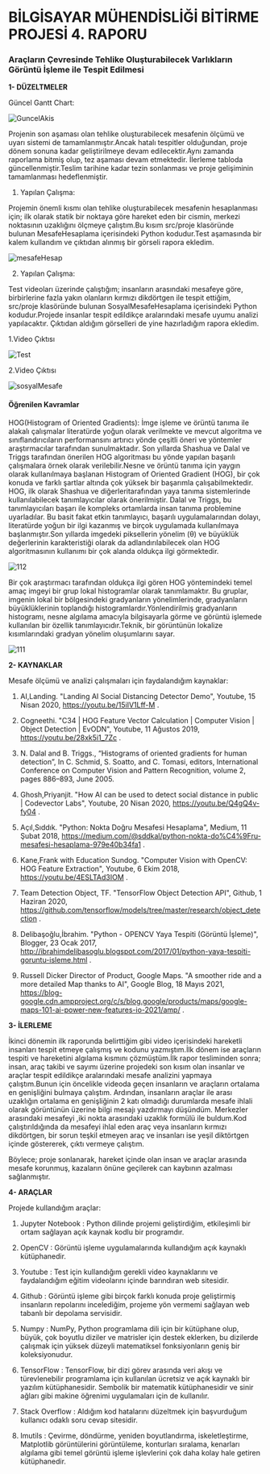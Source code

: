 # BİLGİSAYAR MÜHENDİSLİĞİ BİTİRME PROJESİ 4. RAPORU

### Araçların Çevresinde Tehlike Oluşturabilecek Varlıkların Görüntü İşleme ile Tespit Edilmesi



**1- DÜZELTMELER**

Güncel Gantt Chart: 

![GuncelAkis](https://user-images.githubusercontent.com/56633000/121725831-6debd300-caf2-11eb-8aa6-f359be0a57a4.png)


Projenin son aşaması olan tehlike oluşturabilecek mesafenin ölçümü ve uyarı sistemi de tamamlanmıştır.Ancak hatalı tespitler olduğundan,
proje dönem sonuna kadar geliştirilmeye devam edilecektir.Aynı zamanda raporlama bitmiş olup, tez aşaması devam etmektedir.
İlerleme tabloda güncellenmiştir.Teslim tarihine kadar tezin sonlanması ve proje gelişiminin tamamlanması hedeflenmiştir.

1. Yapılan Çalışma:

Projemin önemli kısmı olan tehlike oluşturabilecek mesafenin hesaplanması için; ilk olarak statik bir noktaya göre hareket eden bir cismin,
merkezi noktasının uzaklığını ölçmeye çalıştım.Bu kısım src/proje klasöründe bulunan MesafeHesaplama içerisindeki Python kodudur.Test aşamasında bir kalem kullandım ve 
çıktıdan alınmış bir görseli rapora ekledim.

![mesafeHesap](https://user-images.githubusercontent.com/56633000/121722712-4eeb4200-caee-11eb-95ea-3871206a8a0d.PNG)
       
      
      
2. Yapılan Çalışma:

Test videoları üzerinde çalıştığım; insanların arasındaki mesafeye göre, birbirlerine fazla yakın olanların kırmızı dikdörtgen ile tespit ettiğim,
src/proje klasöründe bulunan SosyalMesafeHesaplama içerisindeki Python kodudur.Projede insanlar tespit edildikçe aralarındaki mesafe uyumu analizi yapılacaktır. 
Çıktıdan aldığım görselleri de yine hazırladığım rapora ekledim.

1.Video Çıktısı

![Test](https://user-images.githubusercontent.com/56633000/121727194-41d15180-caf4-11eb-9b07-7c03c01fc3f1.PNG)

2.Video Çıktısı

![sosyalMesafe](https://user-images.githubusercontent.com/56633000/121720718-18acc300-caec-11eb-9abc-4ff12a9488b5.PNG)



#### Öğrenilen Kavramlar    

HOG(Histogram of Oriented Gradients): İmge işleme ve örüntü tanıma ile alakalı çalışmalar literatürde yoğun olarak verilmekte ve mevcut algoritma ve sınıflandırıcıların
performansını artırıcı yönde çeşitli öneri ve yöntemler araştırmacılar tarafından sunulmaktadır. Son yıllarda Shashua ve Dalal ve Triggs tarafından önerilen HOG algoritması
bu yönde yapılan başarılı çalışmalara örnek olarak verilebilir.Nesne ve örüntü tanıma için yaygın olarak kullanılmaya başlanan Histogram of Oriented Gradient (HOG), bir çok
konuda ve farklı şartlar altında çok yüksek bir başarımla çalışabilmektedir. HOG, ilk olarak Shashua ve diğerleritarafından yaya tanıma sistemlerinde kullanılabilecek
tanımlayıcılar olarak önerilmiştir. Dalal ve Triggs, bu tanımlayıcıları başarı ile kompleks ortamlarda insan tanıma problemine uyarladılar. Bu basit fakat etkin tanımlayıcı,
başarılı uygulamalarından dolayı, literatürde yoğun bir ilgi kazanmış ve birçok uygulamada kullanılmaya başlanmıştır.Son yıllarda imgedeki piksellerin yönelim (θ) ve büyüklük
değerlerinin karakteristiği olarak da adlandırılabilecek olan HOG algoritmasının kullanımı bir çok alanda oldukça ilgi görmektedir.

![112](https://user-images.githubusercontent.com/56633000/121725200-a0490080-caf1-11eb-812d-cc45036e5ba2.PNG)

Bir çok araştırmacı tarafından oldukça ilgi gören HOG yöntemindeki temel amaç imgeyi bir grup lokal histogramlar olarak tanımlamaktır. Bu gruplar, imgenin lokal bir bölgesindeki
gradyanların yönelimlerinde, gradyanların büyüklüklerinin toplandığı histogramlardır.Yönlendirilmiş gradyanların histogramı, nesne algılama amacıyla bilgisayarla görme ve 
görüntü işlemede kullanılan bir özellik tanımlayıcıdır.Teknik, bir görüntünün lokalize kısımlarındaki gradyan yönelim oluşumlarını sayar.

![111](https://user-images.githubusercontent.com/56633000/121724261-45fb7000-caf0-11eb-897c-d1de6dc68c88.png)


**2- KAYNAKLAR**

Mesafe ölçümü ve analizi çalışmaları için faydalandığım kaynaklar:

1. AI,Landing. "Landing AI Social Distancing Detector Demo", Youtube, 15 Nisan 2020, https://youtu.be/15iIV1Lff-M .
  
2. Cogneethi. "C34 | HOG Feature Vector Calculation | Computer Vision | Object Detection | EvODN", Youtube, 11 Ağustos 2019, https://youtu.be/28xk5i1_7Zc .
  
3. N. Dalal and B. Triggs., “Histograms of oriented gradients for human detection”, In C. Schmid, S. Soatto, and C. Tomasi, editors, International Conference on Computer Vision and Pattern
Recognition, volume 2, pages 886–893, June 2005.
  
4. Ghosh,Priyanjit. "How AI can be used to detect social distance in public | Codevector Labs", Youtube, 20 Nisan 2020, https://youtu.be/Q4gQ4v-fy04 .

5. Açıl,Sıddık. "Python: Nokta Doğru Mesafesi Hesaplama", Medium, 11 Şubat 2018, https://medium.com/@sddkal/python-nokta-do%C4%9Fru-mesafesi-hesaplama-979e40b34fa1 .

6. Kane,Frank with Education Sundog. "Computer Vision with OpenCV: HOG Feature Extraction", Youtube, 6 Ekim 2018, https://youtu.be/4ESLTAd3IOM .

7. Team Detection Object, TF. "TensorFlow Object Detection API", Github, 1 Haziran 2020, https://github.com/tensorflow/models/tree/master/research/object_detection .

8. Delibaşoğlu,İbrahim. "Python - OPENCV Yaya Tespiti (Görüntü İşleme)", Blogger, 23 Ocak 2017, http://ibrahimdelibasoglu.blogspot.com/2017/01/python-yaya-tespiti-goruntu-isleme.html .

9. Russell Dicker Director of Product, Google Maps. "A smoother ride and a more detailed Map thanks to AI", Google Blog, 18 Mayıs 2021, https://blog-google.cdn.ampproject.org/c/s/blog.google/products/maps/google-maps-101-ai-power-new-features-io-2021/amp/ .


**3- İLERLEME**

İkinci dönemin ilk raporunda belirttiğim gibi video içerisindeki hareketli insanları tespit etmeye çalışmış ve kodunu yazmıştım.İlk dönem ise araçların tespiti ve 
hareketini algılama kısmını çözmüştüm.İlk rapor tesliminden sonra; insan, araç takibi ve sayımı üzerine projedeki son kısım olan insanlar ve araçlar tespit edildikçe 
aralarındaki mesafe analizini yapmaya çalıştım.Bunun için öncelikle videoda geçen insanların ve araçların ortalama en genişliğini bulmaya çalıştım.
Ardından, insanların araçlar ile arası uzaklığın ortalama en genişliğinin 2 katı olmadığı durumlarda mesafe ihlali olarak görüntünün üzerine bilgi mesajı yazdırmayı düşündüm. 
Merkezler arasındaki mesafeyi ,iki nokta arasındaki uzaklık formülü ile buldum.Kod çalıştırıldığında da mesafeyi ihlal eden araç veya insanların kırmızı dikdörtgen,
bir sorun teşkil etmeyen araç ve insanları ise yeşil diktörtgen içinde göstererek, çıktı vermeye çalıştım.
  
Böylece; proje sonlanarak, hareket içinde olan insan ve araçlar arasında mesafe korunmuş, kazaların önüne geçilerek can kaybının azalması sağlanmıştır.


**4- ARAÇLAR**

Projede kullandığım araçlar: 

1. Jupyter Notebook : Python dilinde projemi geliştirdiğim, etkileşimli bir ortam sağlayan açık kaynak kodlu bir programdır.  

2. OpenCV : Görüntü işleme uygulamalarında kullandığım açık kaynaklı kütüphanedir.

3. Youtube : Test için kullandığım gerekli video kaynaklarını ve faydalandığım eğitim videolarını içinde barındıran web sitesidir.

4. Github : Görüntü işleme gibi birçok farklı konuda proje geliştirmiş insanların repolarını incelediğim, projeme yön vermemi sağlayan web tabanlı bir depolama servisidir.

5. Numpy : NumPy, Python programlama dili için bir kütüphane olup, büyük, çok boyutlu diziler ve matrisler için destek eklerken, bu dizilerde çalışmak için yüksek düzeyli matematiksel fonksiyonların geniş bir koleksiyonudur.  

6. TensorFlow : TensorFlow, bir dizi görev arasında veri akışı ve türevlenebilir programlama için kullanılan ücretsiz ve açık kaynaklı bir yazılım kütüphanesidir. Sembolik bir matematik kütüphanesidir ve sinir ağları gibi makine öğrenimi uygulamaları için de kullanılır.    

7. Stack Overflow : Aldığım kod hatalarını düzeltmek için başvurduğum kullanıcı odaklı soru cevap sitesidir.

8. Imutils : Çevirme, döndürme, yeniden boyutlandırma, iskeletleştirme, Matplotlib görüntülerini görüntüleme, konturları sıralama, kenarları algılama gibi temel görüntü işleme işlevlerini çok daha kolay hale getiren kütüphanedir. 


